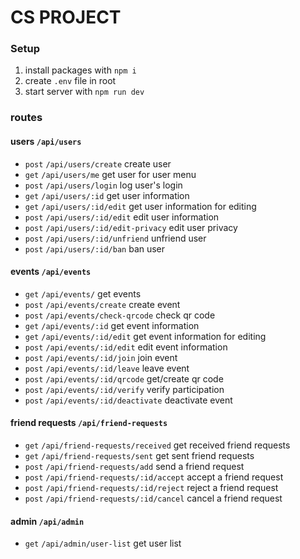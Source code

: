 # CS PROJECT

### Setup

1. install packages with `npm i`
2. create `.env` file in root
3. start server with `npm run dev`

### routes

#### users `/api/users`

- `post` `/api/users/create` create user
- `get` `/api/users/me` get user for user menu
- `post` `/api/users/login` log user's login
- `get` `/api/users/:id` get user information
- `get` `/api/users/:id/edit` get user information for editing
- `post` `/api/users/:id/edit` edit user information
- `post` `/api/users/:id/edit-privacy` edit user privacy
- `post` `/api/users/:id/unfriend` unfriend user
- `post` `/api/users/:id/ban` ban user

#### events `/api/events`

- `get` `/api/events/` get events
- `post` `/api/events/create` create event
- `post` `/api/events/check-qrcode` check qr code
- `get` `/api/events/:id` get event information
- `get` `/api/events/:id/edit` get event information for editing
- `post` `/api/events/:id/edit` edit event information
- `post` `/api/events/:id/join` join event
- `post` `/api/events/:id/leave` leave event
- `post` `/api/events/:id/qrcode` get/create qr code
- `post` `/api/events/:id/verify` verify participation
- `post` `/api/events/:id/deactivate` deactivate event

#### friend requests `/api/friend-requests`

- `get` `/api/friend-requests/received` get received friend requests
- `get` `/api/friend-requests/sent` get sent friend requests
- `post` `/api/friend-requests/add` send a friend request
- `post` `/api/friend-requests/:id/accept` accept a friend request
- `post` `/api/friend-requests/:id/reject` reject a friend request
- `post` `/api/friend-requests/:id/cancel` cancel a friend request

#### admin `/api/admin`

- `get` `/api/admin/user-list` get user list
